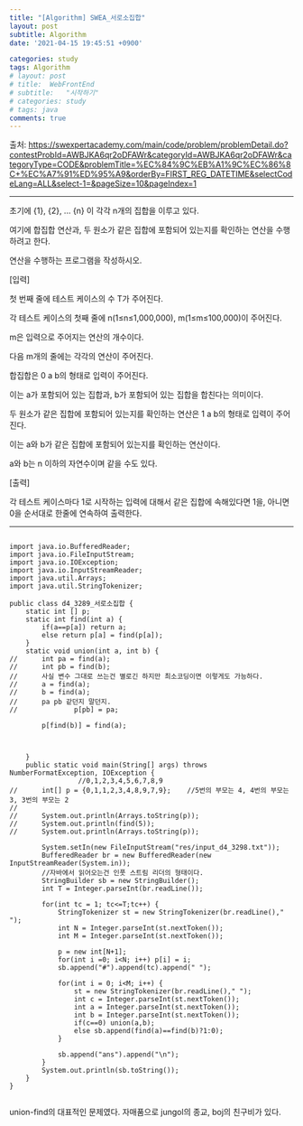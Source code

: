 ```yaml
---
title: "[Algorithm] SWEA_서로소집합"
layout: post
subtitle: Algorithm
date: '2021-04-15 19:45:51 +0900'

categories: study
tags: Algorithm
# layout: post
# title:  WebFrontEnd
# subtitle:   "시작하기"
# categories: study
# tags: java
comments: true
---
```



출처: https://swexpertacademy.com/main/code/problem/problemDetail.do?contestProbId=AWBJKA6qr2oDFAWr&categoryId=AWBJKA6qr2oDFAWr&categoryType=CODE&problemTitle=%EC%84%9C%EB%A1%9C%EC%86%8C+%EC%A7%91%ED%95%A9&orderBy=FIRST_REG_DATETIME&selectCodeLang=ALL&select-1=&pageSize=10&pageIndex=1

----------


초기에 {1}, {2}, ... {n} 이 각각 n개의 집합을 이루고 있다.

여기에 합집합 연산과, 두 원소가 같은 집합에 포함되어 있는지를 확인하는 연산을 수행하려고 한다.

연산을 수행하는 프로그램을 작성하시오.

[입력]

첫 번째 줄에 테스트 케이스의 수 T가 주어진다.

각 테스트 케이스의 첫째 줄에 n(1≤n≤1,000,000), m(1≤m≤100,000)이 주어진다.

m은 입력으로 주어지는 연산의 개수이다.

다음 m개의 줄에는 각각의 연산이 주어진다.

합집합은 0 a b의 형태로 입력이 주어진다.

이는 a가 포함되어 있는 집합과, b가 포함되어 있는 집합을 합친다는 의미이다.

두 원소가 같은 집합에 포함되어 있는지를 확인하는 연산은 1 a b의 형태로 입력이 주어진다.

이는 a와 b가 같은 집합에 포함되어 있는지를 확인하는 연산이다.

a와 b는 n 이하의 자연수이며 같을 수도 있다.

[출력]

각 테스트 케이스마다 1로 시작하는 입력에 대해서 같은 집합에 속해있다면 1을, 아니면 0을 순서대로 한줄에 연속하여 출력한다.

-----

```

import java.io.BufferedReader;
import java.io.FileInputStream;
import java.io.IOException;
import java.io.InputStreamReader;
import java.util.Arrays;
import java.util.StringTokenizer;

public class d4_3289_서로소집합 {
	static int [] p;
	static int find(int a) {
		if(a==p[a]) return a;
		else return p[a] = find(p[a]);
	}
	static void union(int a, int b) {
//		int pa = find(a);
//		int pb = find(b);
//		사실 변수 그대로 쓰는건 별로긴 하지만 최소코딩이면 이렇게도 가능하다.
//		a = find(a);
//		b = find(a);
//		pa pb 같던지 말던지.
//				p[pb] = pa;

		p[find(b)] = find(a);



	}
	public static void main(String[] args) throws NumberFormatException, IOException {
				 //0,1,2,3,4,5,6,7,8,9
//		int[] p = {0,1,1,2,3,4,8,9,7,9};	//5번의 부모는 4, 4번의 부모는 3, 3번의 부모는 2
//		
//		System.out.println(Arrays.toString(p));
//		System.out.println(find(5));
//		System.out.println(Arrays.toString(p));

		System.setIn(new FileInputStream("res/input_d4_3298.txt"));
		BufferedReader br = new BufferedReader(new InputStreamReader(System.in));
		//자바에서 읽어오는건 인풋 스트림 리더의 형태이다.
		StringBuilder sb = new StringBuilder();
		int T = Integer.parseInt(br.readLine());

		for(int tc = 1; tc<=T;tc++) {
			StringTokenizer st = new StringTokenizer(br.readLine()," ");
			int N = Integer.parseInt(st.nextToken());
			int M = Integer.parseInt(st.nextToken());

			p = new int[N+1];
			for(int i =0; i<N; i++) p[i] = i;
			sb.append("#").append(tc).append(" ");

			for(int i = 0; i<M; i++) {
				st = new StringTokenizer(br.readLine()," ");
				int c = Integer.parseInt(st.nextToken());
				int a = Integer.parseInt(st.nextToken());
				int b = Integer.parseInt(st.nextToken());
				if(c==0) union(a,b);
				else sb.append(find(a)==find(b)?1:0);
			}

			sb.append("ans").append("\n");
		}
		System.out.println(sb.toString());
	}
}


```

union-find의 대표적인 문제였다. 자매품으로 jungol의 종교, boj의 친구비가 있다.

